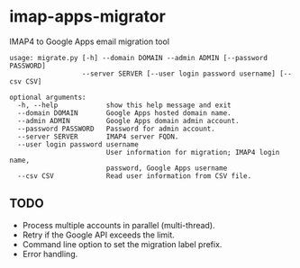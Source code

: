 imap-apps-migrator
==================

IMAP4 to Google Apps email migration tool

```
usage: migrate.py [-h] --domain DOMAIN --admin ADMIN [--password PASSWORD]
                  --server SERVER [--user login password username] [--csv CSV]

optional arguments:
  -h, --help            show this help message and exit
  --domain DOMAIN       Google Apps hosted domain name.
  --admin ADMIN         Google Apps domain admin account.
  --password PASSWORD   Password for admin account.
  --server SERVER       IMAP4 server FQDN.
  --user login password username
                        User information for migration; IMAP4 login name,
                        password, Google Apps username
  --csv CSV             Read user information from CSV file.
```

## TODO

 * Process multiple accounts in parallel (multi-thread).
 * Retry if the Google API exceeds the limit.
 * Command line option to set the migration label prefix.
 * Error handling.
